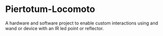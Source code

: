# Piertotum-Locomoto
A hardware and software project to enable custom interactions using and wand or device with an IR led point or reflector.
